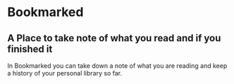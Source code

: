 # Bookmarked

## A Place to take note of what you read and if you finished it

In Bookmarked you can take down a note of what you are reading and keep a history of your personal library so far.
